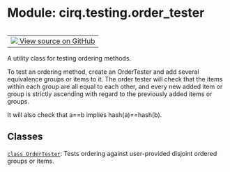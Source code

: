 <div itemscope itemtype="http://developers.google.com/ReferenceObject">
<meta itemprop="name" content="cirq.testing.order_tester" />
<meta itemprop="path" content="Stable" />
</div>

# Module: cirq.testing.order_tester

<!-- Insert buttons and diff -->

<table class="tfo-notebook-buttons tfo-api" align="left">

<td>
  <a target="_blank" href="https://github.com/quantumlib/cirq/tree/master/cirq/testing/order_tester.py">
    <img src="https://www.tensorflow.org/images/GitHub-Mark-32px.png" />
    View source on GitHub
  </a>
</td>
</table>



A utility class for testing ordering methods.


To test an ordering method, create an OrderTester and add several
equivalence groups or items to it. The order tester will check that
the items within each group are all equal to each other, and every new
added item or group is strictly ascending with regard to the previously
added items or groups.

It will also check that a==b implies hash(a)==hash(b).

## Classes

[`class OrderTester`](../../cirq/testing/OrderTester.md): Tests ordering against user-provided disjoint ordered groups or items.

